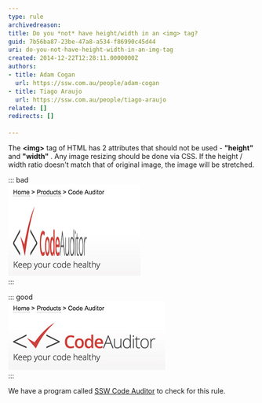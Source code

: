```yaml
---
type: rule
archivedreason: 
title: Do you *not* have height/width in an <img> tag?
guid: 7b56ba87-23be-47a8-a534-f86990c45d44
uri: do-you-not-have-height-width-in-an-img-tag
created: 2014-12-22T12:28:11.0000000Z
authors:
- title: Adam Cogan
  url: https://ssw.com.au/people/adam-cogan
- title: Tiago Araujo
  url: https://ssw.com.au/people/tiago-araujo
related: []
redirects: []

---
```


The  **&lt;img&gt;** tag of HTML has 2 attributes that should not be used -  **"height"** and **"width"** .  Any image resizing should  be done via CSS. If the height / width ratio doesn't match that of original image, the image will be stretched.

<!--endintro-->

::: bad  
![&lt;img src="images/codeauditor-logo.png" alt="Code Auditor logo" width="150" height="100" /&gt;             Figure: Bad example - Stretched image caused by inline height/width ratio that doesn't match](streched-image.jpg)  
:::

::: good  
![&lt;img src="images/codeauditor-logo.png" alt="Code Auditor logo"  /&gt;             Figure: Good example - Avoiding inline height/width ratio keeps the image as original](non-streched-image.jpg)  
:::

We have a program called     [SSW Code Auditor](http://www.ssw.com.au/ssw/CodeAuditor/Rules.aspx#IMGWidth) to check for this rule.
